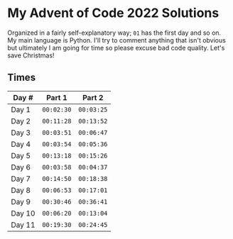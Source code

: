 # My Advent of Code 2022 Solutions

Organized in a fairly self-explanatory way; `01` has the first day and so on. My main language is Python. I'll try to comment anything that isn't obvious but ultimately I am going for time so please excuse bad code quality. Let's save Christmas!

## Times

| Day #  | Part 1     | Part 2     |
| ------ | ---------- | ---------- |
| Day 1  | `00:02:30` | `00:03:25` |
| Day 2  | `00:11:28` | `00:13:52` |
| Day 3  | `00:03:51` | `00:06:47` |
| Day 4  | `00:03:54` | `00:05:36` |
| Day 5  | `00:13:18` | `00:15:26` |
| Day 6  | `00:03:58` | `00:04:37` |
| Day 7  | `00:14:50` | `00:18:38` |
| Day 8  | `00:06:53` | `00:17:01` |
| Day 9  | `00:30:46` | `00:36:41` |
| Day 10 | `00:06:20` | `00:13:04` |
| Day 11 | `00:19:30` | `00:24:45` |

